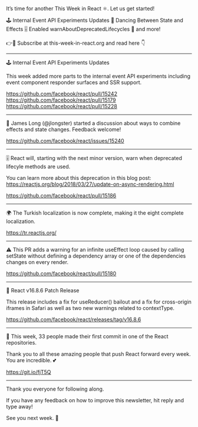 It’s time for another This Week in React ⚛️. Let us get started!

🕹 Internal Event API Experiments Updates
💃 Dancing Between State and Effects
🎚 Enabled warnAboutDeprecatedLifecycles
👀 and more!

👉💌 Subscribe at this-week-in-react.org and read here 👇

---

🕹 Internal Event API Experiments Updates

This week added more parts to the internal event API experiments including event component responder surfaces and SSR support.

https://github.com/facebook/react/pull/15242
https://github.com/facebook/react/pull/15179
https://github.com/facebook/react/pull/15228

---

💃 James Long (@jlongster) started a discussion about ways to combine effects and state changes. Feedback welcome!

https://github.com/facebook/react/issues/15240

---

🎚 React will, starting with the next minor version, warn when deprecated lifecyle methods are used.

You can learn more about this deprecation in this blog post: https://reactjs.org/blog/2018/03/27/update-on-async-rendering.html

https://github.com/facebook/react/pull/15186

---

🌍 The Turkish localization is now complete, making it the eight complete localization.

https://tr.reactjs.org/

---

⚠️ This PR adds a warning for an infinite useEffect loop caused by calling setState without defining a dependency array or one of the dependencies changes on every render.

https://github.com/facebook/react/pull/15180

---

📌 React v16.8.6 Patch Release

This release includes a fix for useReducer() bailout and a fix for cross-origin iframes in Safari as well as two new warnings related to contextType.

https://github.com/facebook/react/releases/tag/v16.8.6

---

👏 This week, 33 people made their first commit in one of the React repositories.

Thank you to all these amazing people that push React forward every week. You are incredible. 💕

https://git.io/fjT5Q

---

Thank you everyone for following along.

If you have any feedback on how to improve this newsletter, hit reply and type away!

See you next week. 👋
